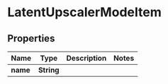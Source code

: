 

# LatentUpscalerModeItem


## Properties

| Name | Type | Description | Notes |
|------------ | ------------- | ------------- | -------------|
|**name** | **String** |  |  |



